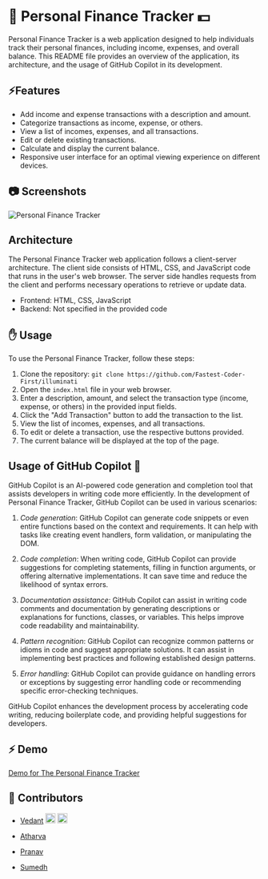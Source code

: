 # 🧔 Personal Finance Tracker 💵

Personal Finance Tracker is a web application designed to help individuals track their personal finances, including income, expenses, and overall balance. This README file provides an overview of the application, its architecture, and the usage of GitHub Copilot in its development.

## ⚡Features
- Add income and expense transactions with a description and amount.
- Categorize transactions as income, expense, or others.
- View a list of incomes, expenses, and all transactions.
- Edit or delete existing transactions.
- Calculate and display the current balance.
- Responsive user interface for an optimal viewing experience on different devices.

## 📷 Screenshots

![Personal Finance Tracker](https://github.com/Fastest-Coder-First/illuminati/assets/136078273/7efbaf28-7c1a-4ed1-b629-84d003779fde)

## Architecture

The Personal Finance Tracker web application follows a client-server architecture. The client side consists of HTML, CSS, and JavaScript code that runs in the user's web browser. The server side handles requests from the client and performs necessary operations to retrieve or update data.

- Frontend: HTML, CSS, JavaScript
- Backend: Not specified in the provided code

## ✋ Usage
To use the Personal Finance Tracker, follow these steps:

1. Clone the repository: `git clone https://github.com/Fastest-Coder-First/illuminati`
2. Open the `index.html` file in your web browser.
3. Enter a description, amount, and select the transaction type (income, expense, or others) in the provided input fields.
4. Click the "Add Transaction" button to add the transaction to the list.
5. View the list of incomes, expenses, and all transactions.
6. To edit or delete a transaction, use the respective buttons provided.
7. The current balance will be displayed at the top of the page.

## Usage of GitHub Copilot 🤖

GitHub Copilot is an AI-powered code generation and completion tool that assists developers in writing code more efficiently. In the development of Personal Finance Tracker, GitHub Copilot can be used in various scenarios:

1. *Code generation*: GitHub Copilot can generate code snippets or even entire functions based on the context and requirements. It can help with tasks like creating event handlers, form validation, or manipulating the DOM.

2. *Code completion*: When writing code, GitHub Copilot can provide suggestions for completing statements, filling in function arguments, or offering alternative implementations. It can save time and reduce the likelihood of syntax errors.

3. *Documentation assistance*: GitHub Copilot can assist in writing code comments and documentation by generating descriptions or explanations for functions, classes, or variables. This helps improve code readability and maintainability.

4. *Pattern recognition*: GitHub Copilot can recognize common patterns or idioms in code and suggest appropriate solutions. It can assist in implementing best practices and following established design patterns.

5. *Error handling*: GitHub Copilot can provide guidance on handling errors or exceptions by suggesting error handling code or recommending specific error-checking techniques.

GitHub Copilot enhances the development process by accelerating code writing, reducing boilerplate code, and providing helpful suggestions for developers.

## ⚡ Demo

[Demo for The Personal Finance Tracker](https://fastest-coder-first.github.io/illuminati/)

## 🧔 Contributors

- [Vedant](https://github.com/VedantKCSE) [<img src="https://github.com/favicon.ico" height="20" width="20" />](https://github.com/VedantKCSE) [<img src="https://i.imgur.com/Yj2Zj3s.png" height="20" width="20" />](https://www.linkedin.com/in/vedant-kahalekar)

- [Atharva](https://github.com/atharvai812)
- [Pranav](https://github.com/Kalaskarpranav21)
- [Sumedh](https://github.com/Joshisumedh)
